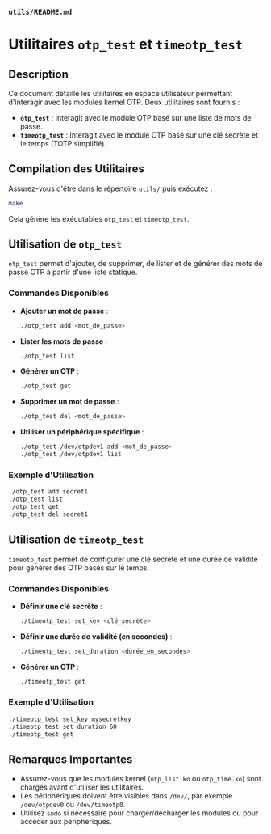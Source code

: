 ### `utils/README.md`

# Utilitaires `otp_test` et `timeotp_test`

## Description

Ce document détaille les utilitaires en espace utilisateur permettant d'interagir avec les modules kernel OTP. Deux utilitaires sont fournis :

- **`otp_test`** : Interagit avec le module OTP basé sur une liste de mots de passe.
- **`timeotp_test`** : Interagit avec le module OTP basé sur une clé secrète et le temps (TOTP simplifié).

## Compilation des Utilitaires

Assurez-vous d'être dans le répertoire `utils/` puis exécutez :

```bash
make
```

Cela génère les exécutables `otp_test` et `timeotp_test`.

## Utilisation de `otp_test`

`otp_test` permet d'ajouter, de supprimer, de lister et de générer des mots de passe OTP à partir d'une liste statique.

### Commandes Disponibles

- **Ajouter un mot de passe** :

  ```bash
  ./otp_test add <mot_de_passe>
  ```

- **Lister les mots de passe** :

  ```bash
  ./otp_test list
  ```

- **Générer un OTP** :

  ```bash
  ./otp_test get
  ```

- **Supprimer un mot de passe** :

  ```bash
  ./otp_test del <mot_de_passe>
  ```

- **Utiliser un périphérique spécifique** :
  ```bash
  ./otp_test /dev/otpdev1 add <mot_de_passe>
  ./otp_test /dev/otpdev1 list
  ```

### Exemple d'Utilisation

```bash
./otp_test add secret1
./otp_test list
./otp_test get
./otp_test del secret1
```

## Utilisation de `timeotp_test`

`timeotp_test` permet de configurer une clé secrète et une durée de validité pour générer des OTP basés sur le temps.

### Commandes Disponibles

- **Définir une clé secrète** :

  ```bash
  ./timeotp_test set_key <clé_secrète>
  ```

- **Définir une durée de validité (en secondes)** :

  ```bash
  ./timeotp_test set_duration <durée_en_secondes>
  ```

- **Générer un OTP** :

  ```bash
  ./timeotp_test get
  ```

### Exemple d'Utilisation

```bash
./timeotp_test set_key mysecretkey
./timeotp_test set_duration 60
./timeotp_test get
```

## Remarques Importantes

- Assurez-vous que les modules kernel (`otp_list.ko` ou `otp_time.ko`) sont chargés avant d'utiliser les utilitaires.
- Les périphériques doivent être visibles dans `/dev/`, par exemple `/dev/otpdev0` ou `/dev/timeotp0`.
- Utilisez `sudo` si nécessaire pour charger/décharger les modules ou pour accéder aux périphériques.
